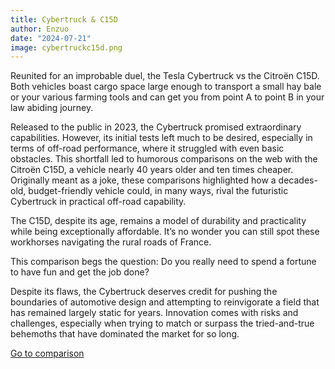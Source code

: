 ```yaml
---
title: Cybertruck & C15D
author: Enzuo
date: "2024-07-21"
image: cybertruckc15d.png
---
```


Reunited for an improbable duel, the Tesla Cybertruck vs the Citroën C15D.
Both vehicles boast cargo space large enough to transport a small hay bale or your various farming tools and can get you from point A to point B in your law abiding journey.

Released to the public in 2023, the Cybertruck promised extraordinary capabilities. However, its initial tests left much to be desired, especially in terms of off-road performance, where it struggled with even basic obstacles. This shortfall led to humorous comparisons on the web with the Citroën C15D, a vehicle nearly 40 years older and ten times cheaper. Originally meant as a joke, these comparisons highlighted how a decades-old, budget-friendly vehicle could, in many ways, rival the futuristic Cybertruck in practical off-road capability.

The C15D, despite its age, remains a model of durability and practicality while being exceptionally affordable. It’s no wonder you can still spot these workhorses navigating the rural roads of France.

This comparison begs the question: Do you really need to spend a fortune to have fun and get the job done?

Despite its flaws, the Cybertruck deserves credit for pushing the boundaries of automotive design and attempting to reinvigorate a field that has remained largely static for years. Innovation comes with risks and challenges, especially when trying to match or surpass the tried-and-true behemoths that have dominated the market for so long.

[Go to comparison](/compare?id=tesla_cybertruck&tid=0&cid=1&id=citroen_c15d&tid=0&cid=0)